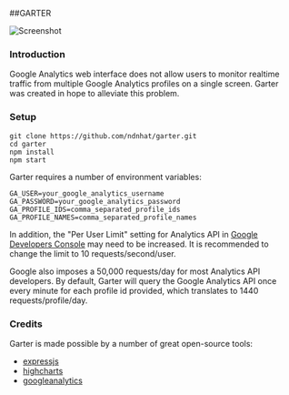 ##GARTER

![Screenshot](http://ndnhat.github.io/garter/images/dashboard.png)

### Introduction
Google Analytics web interface does not allow users to monitor realtime traffic from multiple Google Analytics profiles on a single screen. Garter was created in hope to alleviate this problem. 


### Setup

```
git clone https://github.com/ndnhat/garter.git
cd garter
npm install
npm start
```
Garter requires a number of environment variables:
```
GA_USER=your_google_analytics_username
GA_PASSWORD=your_google_analytics_password
GA_PROFILE_IDS=comma_separated_profile_ids
GA_PROFILE_NAMES=comma_separated_profile_names
```

In addition, the "Per User Limit" setting for Analytics API in [Google Developers Console](https://console.developers.google.com) may need to be increased. It is recommended to change the limit to 10 requests/second/user. 

Google also imposes a 50,000 requests/day for most Analytics API developers. By default, Garter will query the Google Analytics API once every minute for each profile id provided, which translates to 1440 requests/profile/day. 

### Credits
Garter is made possible by a number of great open-source tools:

* [expressjs](http://expressjs.com)
* [highcharts](http://www.highcharts.com/)
* [googleanalytics](https://github.com/ncb000gt/node-googleanalytics)
